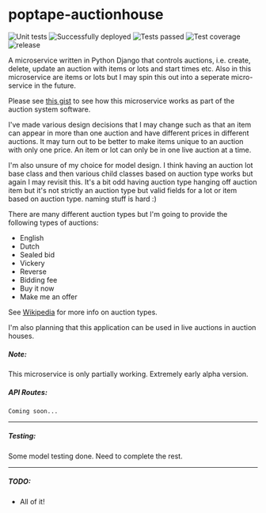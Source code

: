 # poptape-auctionhouse
![Unit tests](https://github.com/cliveyg/poptape-auctionhouse/actions/workflows/unit-test.yml/badge.svg) ![Successfully deployed](https://github.com/cliveyg/poptape-auctionhouse/actions/workflows/post-merge-deployment.yml/badge.svg) ![Tests passed](https://img.shields.io/endpoint?url=https://gist.githubusercontent.com/cliveyg/d99b55c1eeb7ed01c7c81072b66b6cfb/raw/e9d3675138193249fdc08d5f358867a49ef76329/poptape-auctionhouse-junit-tests.json&label=Tests) ![Test coverage](https://img.shields.io/endpoint?url=https://gist.githubusercontent.com/cliveyg/d99b55c1eeb7ed01c7c81072b66b6cfb/raw/b0bcda3d043644c7f7a7a5c28789bc24156e653f/poptape-auctionhouse-cobertura-coverage.json&label=Test%20coverage) ![release](https://img.shields.io/github/v/release/cliveyg/poptape-auctionhouse)

A microservice written in Python Django that controls auctions, i.e. create,
delete, update an auction with items or lots and start times etc. Also in this
microservice are items or lots but I may spin this out into a seperate micro-
service in the future.

Please see [this gist](https://gist.github.com/cliveyg/cf77c295e18156ba74cda46949231d69) to see how this microservice works as part of the auction system software.

I've made various design decisions that I may change such as that an item can
appear in more than one auction and have different prices in different auctions.
It may turn out to be better to make items unique to an auction with only one 
price. An item or lot can only be in one live auction at a time. 

I'm also unsure of my choice for model design. I think having an auction lot 
base class and then various child classes based on auction type works but again
I may revisit this. It's a bit odd having auction type hanging off auction item
but it's not strictly an auction type but valid fields for a lot or item based
on auction type. naming stuff is hard :)

There are many different auction types but I'm going to provide the following
types of auctions:

* English
* Dutch
* Sealed bid
* Vickery
* Reverse
* Bidding fee
* Buy it now
* Make me an offer

See [Wikipedia](https://en.wikipedia.org/wiki/Online_auction) for more info
on auction types.

I'm also planning that this application can be used in live auctions in auction
houses.

##### Note:
This microservice is only partially working. Extremely early alpha version.

##### API Routes:

```
Coming soon...

```

------

##### Testing:

Some model testing done. Need to complete the rest.

------

##### TODO:
* All of it!
